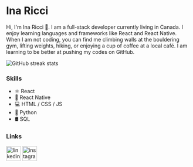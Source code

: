 # Ina Ricci 

Hi, I'm Ina Ricci 👋. I am a full-stack developer currently living in Canada. I enjoy learning languages and frameworks like React and React Native. When I am not coding, you can find me climbing walls at the bouldering gym, lifting weights, hiking, or enjoying a cup of coffee at a local café. I am learning to be better at pushing my codes on GitHub. 

![GitHub streak stats](https://github-readme-streak-stats.herokuapp.com/?user=inadeasis)

### Skills
* ⚛️ React
* 📱 React Native
* 💻 HTML / CSS / JS
* 🐍 Python
* 🛢 SQL

### Links
[<img src='https://cdn.jsdelivr.net/npm/simple-icons@3.0.1/icons/linkedin.svg' alt='linkedin' height='40'>](https://www.linkedin.com/in/inadeasis/)  [<img src='https://cdn.jsdelivr.net/npm/simple-icons@3.0.1/icons/instagram.svg' alt='instagram' height='40'>](https://www.instagram.com/i.de.as/) 

